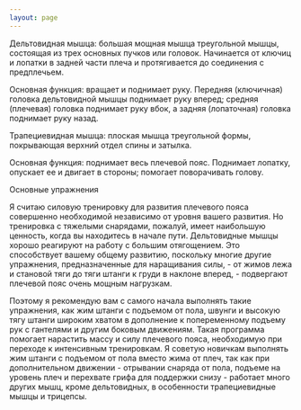 ```yaml
---
layout: page
---
```

Дельтовидная мышца: большая мощная мышца треугольной мышцы, состоящая из трех основных пучков или головок. Начинается от ключиц и лопатки в задней части плеча и протягивается до соединения с предплечьем.

Основная функция: вращает и поднимает руку. Передняя (ключичная) головка дельтовидной мышцы поднимает руку вперед; средняя (плечевая) головка поднимает руку вбок, а задняя (лопаточная) головка поднимает руку назад.


Трапециевидная мышца: плоская мышца треугольной формы, покрывающая верхний отдел спины и затылка.

Основная функция: поднимает весь плечевой пояс. Поднимает лопатку, опускает ее и двигает в стороны; помогает поворачивать голову.


Основные упражнения

Я считаю силовую тренировку для развития плечевого пояса совершенно необходимой независимо от уровня вашего развития. Но тренировка с тяжелыми снарядами, пожалуй, имеет наибольшую ценность, когда вы находитесь в начале пути. Дельтовидные мышцы хорошо реагируют на работу с большим отягощением. Это способствует вашему общему развитию, поскольку многие другие упражнения, предназначенные для наращивания силы, - от жимов лежа и становой тяги до тяги штанги к груди в наклоне вперед, - подвергают плечевой пояс очень мощным нагрузкам.

Поэтому я рекомендую вам с самого начала выполнять такие упражнения, как жим штанги с подъемом от пола, швунги и высокую тягу штанги широким хватом в дополнение к попеременному подъему рук с гантелями и другим боковым движениям. Такая программа помогает нарастить массу и силу плечевого пояса, необходимую при переходе к интенсивным тренировкам. Я советую новичкам выполнять жим штанги с подъемом от пола вместо жима от плеч, так как при дополнительном движении - отрывании снаряда от пола, подъеме на уровень плеч и перехвате грифа для поддержки снизу - работает много других мышц, кроме дельтовидных, в особенности трапециевидные мышцы и трицепсы.